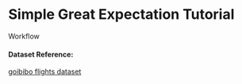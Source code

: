 # Simple Great Expectation Tutorial

Workflow


#### Dataset Reference:
[goibibo flights dataset](https://www.kaggle.com/datasets/iamavyukt/goibibo-flight-data?resource=download)